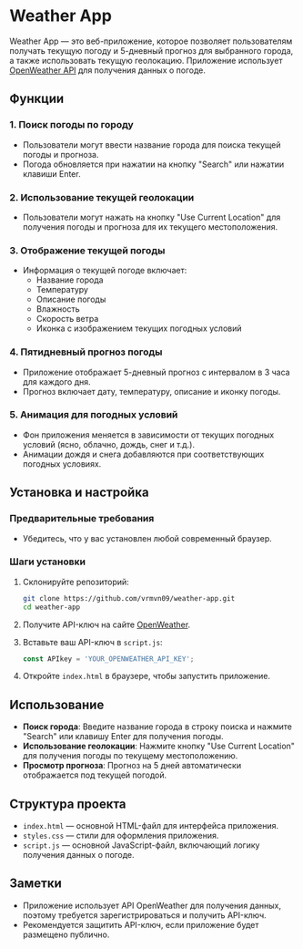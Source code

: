 
# Weather App

Weather App — это веб-приложение, которое позволяет пользователям получать текущую погоду и 5-дневный прогноз для выбранного города, а также использовать текущую геолокацию. Приложение использует [OpenWeather API](https://openweathermap.org/api) для получения данных о погоде.

## Функции

### 1. Поиск погоды по городу
- Пользователи могут ввести название города для поиска текущей погоды и прогноза.
- Погода обновляется при нажатии на кнопку "Search" или нажатии клавиши Enter.

### 2. Использование текущей геолокации
- Пользователи могут нажать на кнопку "Use Current Location" для получения погоды и прогноза для их текущего местоположения.

### 3. Отображение текущей погоды
- Информация о текущей погоде включает:
  - Название города
  - Температуру
  - Описание погоды
  - Влажность
  - Скорость ветра
  - Иконка с изображением текущих погодных условий

### 4. Пятидневный прогноз погоды
- Приложение отображает 5-дневный прогноз с интервалом в 3 часа для каждого дня.
- Прогноз включает дату, температуру, описание и иконку погоды.

### 5. Анимация для погодных условий
- Фон приложения меняется в зависимости от текущих погодных условий (ясно, облачно, дождь, снег и т.д.).
- Анимации дождя и снега добавляются при соответствующих погодных условиях.

## Установка и настройка

### Предварительные требования
- Убедитесь, что у вас установлен любой современный браузер.

### Шаги установки
1. Склонируйте репозиторий:
   ```bash
   git clone https://github.com/vrmvn09/weather-app.git
   cd weather-app
   ```

2. Получите API-ключ на сайте [OpenWeather](https://openweathermap.org/api).
3. Вставьте ваш API-ключ в `script.js`:
   ```javascript
   const APIkey = 'YOUR_OPENWEATHER_API_KEY';
   ```

4. Откройте `index.html` в браузере, чтобы запустить приложение.

## Использование

- **Поиск города**: Введите название города в строку поиска и нажмите "Search" или клавишу Enter для получения погоды.
- **Использование геолокации**: Нажмите кнопку "Use Current Location" для получения погоды по текущему местоположению.
- **Просмотр прогноза**: Прогноз на 5 дней автоматически отображается под текущей погодой.

## Структура проекта

- `index.html` — основной HTML-файл для интерфейса приложения.
- `styles.css` — стили для оформления приложения.
- `script.js` — основной JavaScript-файл, включающий логику получения данных о погоде.

## Заметки

- Приложение использует API OpenWeather для получения данных, поэтому требуется зарегистрироваться и получить API-ключ.
- Рекомендуется защитить API-ключ, если приложение будет размещено публично.